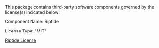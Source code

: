 This package contains third-party software components governed by the license(s) indicated below:

Component Name: Riptide

License Type: "MIT"

[Riptide License](https://github.com/RiptideNetworking/Riptide/blob/main/LICENSE.md)
